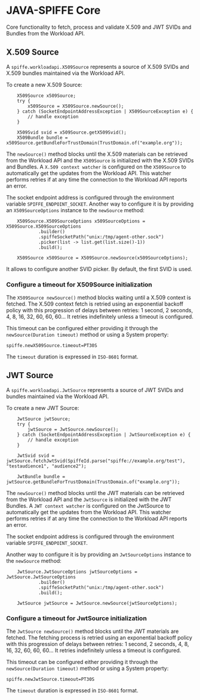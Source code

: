 # JAVA-SPIFFE Core

Core functionality to fetch, process and validate X.509 and JWT SVIDs and Bundles from the Workload API.

## X.509 Source

A `spiffe.workloadapi.X509Source` represents a source of X.509 SVIDs and X.509 bundles maintained via the Workload API.

To create a new X.509 Source:

```
    X509Source x509Source; 
    try {
        x509Source = X509Source.newSource();
    } catch (SocketEndpointAddressException | X509SourceException e) {
        // handle exception
    }

    X509Svid svid = x509Source.getX509Svid();
    X509Bundle bundle = x509Source.getBundleForTrustDomain(TrustDomain.of("example.org"));
```

The `newSource()` method blocks until the X.509 materials can be retrieved from the Workload API and the `X509Source` is 
initialized with the X.509 SVIDs and Bundles. A `X.509 context watcher` is configured on the `X509Source` to automatically get 
the updates from the Workload API. This watcher performs retries if at any time the connection to the Workload API 
reports an error.

The socket endpoint address is configured through the environment variable `SPIFFE_ENDPOINT_SOCKET`. Another way to
configure it is by providing an `X509SourceOptions` instance to the `newSource` method:

```
    X509Source.X509SourceOptions x509SourceOptions = X509Source.X509SourceOptions
            .builder()
            .spiffeSocketPath("unix:/tmp/agent-other.sock")
            .picker(list -> list.get(list.size()-1))
            .build();
    
    X509Source x509Source = X509Source.newSource(x509SourceOptions);
```

It allows to configure another SVID picker. By default, the first SVID is used. 

### Configure a timeout for X509Source initialization 

The `X509Source newSource()` method blocks waiting until a X.509 context is fetched. The X.509 context fetch is retried
using an exponential backoff policy with this progression of delays between retries: 1 second, 2 seconds, 4, 8, 16, 32, 60, 60, 60...
It retries indefinitely unless a timeout is configured. 

This timeout can be configured either providing it through the `newSource(Duration timeout)` method or 
using a System property:

`spiffe.newX509Source.timeout=PT30S`

The `timeout` duration is expressed in `ISO-8601` format.


## JWT Source

A `spiffe.workloadapi.JwtSource` represents a source of JWT SVIDs and bundles maintained via the Workload API.

To create a new JWT Source:

```
    JwtSource jwtSource; 
    try {
        jwtSource = JwtSource.newSource();
    } catch (SocketEndpointAddressException | JwtSourceException e) {
        // handle exception
    }

    JwtSvid svid = jwtSource.fetchJwtSvid(SpiffeId.parse("spiffe://example.org/test"), "testaudience1", "audience2");

    JwtBundle bundle = jwtSource.getBundleForTrustDomain(TrustDomain.of("example.org"));
```

The `newSource()` method blocks until the JWT materials can be retrieved from the Workload API and the `JwtSource` is 
initialized with the JWT Bundles. A `JWT context watcher` is configured on the JwtSource to automatically get 
the updates from the Workload API. This watcher performs retries if at any time the connection to the Workload API 
reports an error.

The socket endpoint address is configured through the environment variable `SPIFFE_ENDPOINT_SOCKET`. 

Another way to configure it is by providing an `JwtSourceOptions` instance to the `newSource` method:

```
    JwtSource.JwtSourceOptions jwtSourceOptions = JwtSource.JwtSourceOptions
            .builder()
            .spiffeSocketPath("unix:/tmp/agent-other.sock")
            .build();
    
    JwtSource jwtSource = JwtSource.newSource(jwtSourceOptions);
```

### Configure a timeout for JwtSource initialization 

The `JwtSource newSource()` method blocks until the JWT materials are fetched. The fetching process is retried
using an exponential backoff policy with this progression of delays between retries: 1 second, 2 seconds, 4, 8, 16, 32, 60, 60, 60...
It retries indefinitely unless a timeout is configured. 

This timeout can be configured either providing it through the `newSource(Duration timeout)` method or 
using a System property:

`spiffe.newJwtSource.timeout=PT30S`

The `timeout` duration is expressed in `ISO-8601` format.

